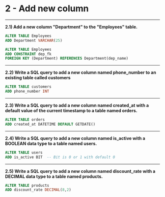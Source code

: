 # 2 - Add new column
___

**2.1) Add a new column "Department" to the "Employees" table.**

```SQL
ALTER TABLE Employees
ADD Department VARCHAR(25)

ALTER TABLE Employees
ADD CONSTRAINT dep_fk
FOREIGN KEY (Department) REFERENCES Department(dep_name)
```
___

**2.2) Write a SQL query to add a new column named phone_number to an existing table called customers**
```SQL
ALTER TABLE customers
ADD phone_number INT
```
___

**2.3) Write a SQL query to add a new column named created_at with a default value of the current timestamp to a table named orders.**
```SQL
ALTER TABLE orders
ADD created_at DATETIME DEFAULT GETDATE()
```
___

**2.4) Write a SQL query to add a new column named is_active with a BOOLEAN data type to a table named users.**
```SQL
ALTER TABLE users
ADD is_active BIT  -- Bit is 0 or 1 with default 0
```
___

**2.5) Write a SQL query to add a new column named discount_rate with a DECIMAL data type to a table named products.**
```SQL
ALTER TABLE products
ADD discount_rate DECIMAL(8,2)
```
